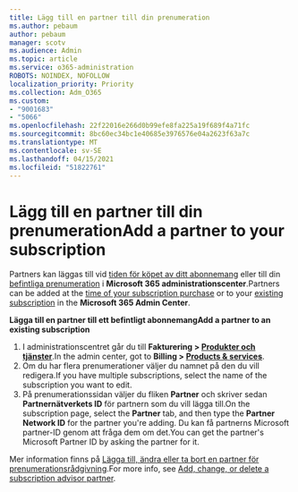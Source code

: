 ```yaml
---
title: Lägg till en partner till din prenumeration
ms.author: pebaum
author: pebaum
manager: scotv
ms.audience: Admin
ms.topic: article
ms.service: o365-administration
ROBOTS: NOINDEX, NOFOLLOW
localization_priority: Priority
ms.collection: Adm_O365
ms.custom:
- "9001683"
- "5066"
ms.openlocfilehash: 22f22016e266d0b99efe8fa225a19f689f4a71fc
ms.sourcegitcommit: 8bc60ec34bc1e40685e3976576e04a2623f63a7c
ms.translationtype: MT
ms.contentlocale: sv-SE
ms.lasthandoff: 04/15/2021
ms.locfileid: "51822761"
---
```

# <a name="add-a-partner-to-your-subscription"></a><span data-ttu-id="06eb1-102">Lägg till en partner till din prenumeration</span><span class="sxs-lookup"><span data-stu-id="06eb1-102">Add a partner to your subscription</span></span>

<span data-ttu-id="06eb1-103">Partners kan läggas till vid [tiden för köpet av ditt abonnemang](https://docs.microsoft.com/microsoft-365/admin/misc/add-partner?view=o365-worldwide#add-a-partner-at-the-time-of-purchase) eller till din [befintliga prenumeration](https://docs.microsoft.com/microsoft-365/admin/misc/add-partner?view=o365-worldwide#add-a-partner-to-an-existing-subscription) i **Microsoft 365 administrationscenter**.</span><span class="sxs-lookup"><span data-stu-id="06eb1-103">Partners can be added at the [time of your subscription purchase](https://docs.microsoft.com/microsoft-365/admin/misc/add-partner?view=o365-worldwide#add-a-partner-at-the-time-of-purchase) or to your [existing subscription](https://docs.microsoft.com/microsoft-365/admin/misc/add-partner?view=o365-worldwide#add-a-partner-to-an-existing-subscription) in the **Microsoft 365 Admin Center**.</span></span>

<span data-ttu-id="06eb1-104">**Lägga till en partner till ett befintligt abonnemang**</span><span class="sxs-lookup"><span data-stu-id="06eb1-104">**Add a partner to an existing subscription**</span></span>

1. <span data-ttu-id="06eb1-105">I administrationscentret går du till **Fakturering > [Produkter och tjänster](https://go.microsoft.com/fwlink/p/?linkid=842054)**.</span><span class="sxs-lookup"><span data-stu-id="06eb1-105">In the admin center, got to **Billing > [Products & services](https://go.microsoft.com/fwlink/p/?linkid=842054)**.</span></span> 
2. <span data-ttu-id="06eb1-106">Om du har flera prenumerationer väljer du namnet på den du vill redigera.</span><span class="sxs-lookup"><span data-stu-id="06eb1-106">If you have multiple subscriptions, select the name of the subscription you want to edit.</span></span> 
3. <span data-ttu-id="06eb1-107">På prenumerationssidan väljer du fliken **Partner** och skriver sedan **Partnernätverkets ID** för partnern som du vill lägga till.</span><span class="sxs-lookup"><span data-stu-id="06eb1-107">On the subscription page, select the **Partner** tab, and then type the **Partner Network ID** for the partner you're adding.</span></span> <span data-ttu-id="06eb1-108">Du kan få partnerns Microsoft partner-ID genom att fråga dem om det.</span><span class="sxs-lookup"><span data-stu-id="06eb1-108">You can get the partner's Microsoft Partner ID by asking the partner for it.</span></span> 

<span data-ttu-id="06eb1-109">Mer information finns på [Lägga till, ändra eller ta bort en partner för prenumerationsrådgivning](https://docs.microsoft.com/microsoft-365/admin/misc/add-partner).</span><span class="sxs-lookup"><span data-stu-id="06eb1-109">For more info, see [Add, change, or delete a subscription advisor partner](https://docs.microsoft.com/microsoft-365/admin/misc/add-partner).</span></span> 
